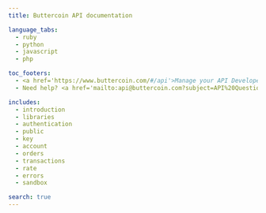 ```yaml
---
title: Buttercoin API documentation

language_tabs:
  - ruby
  - python
  - javascript
  - php

toc_footers:
  - <a href='https://www.buttercoin.com/#/api'>Manage your API Developer Keys</a>
  - Need help? <a href='mailto:api@buttercoin.com?subject=API%20Question'>Email Us</a>

includes:
  - introduction
  - libraries
  - authentication
  - public
  - key
  - account
  - orders
  - transactions
  - rate
  - errors
  - sandbox

search: true
---
```




